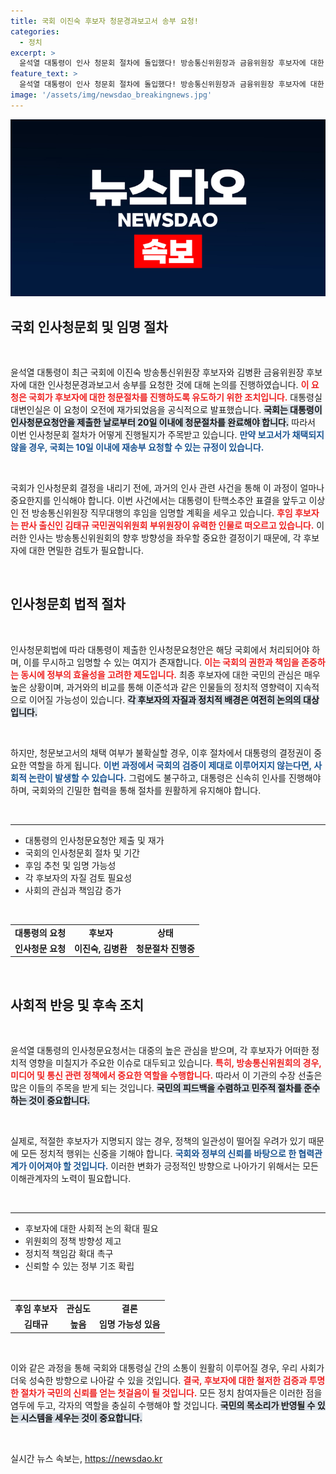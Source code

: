 ```yaml
---
title: 국회 이진숙 후보자 청문경과보고서 송부 요청!
categories:
  - 정치
excerpt: >
  윤석열 대통령이 인사 청문회 절차에 돌입했다! 방송통신위원장과 금융위원장 후보자에 대한 청문 경과보고서 송부 요청이 있었으며, 국회는 20일 이내에 결론을 내야 한다. 과연 새로운 인물들이 어떤 변화를 가져올지 주목된다.
feature_text: >
  윤석열 대통령이 인사 청문회 절차에 돌입했다! 방송통신위원장과 금융위원장 후보자에 대한 청문 경과보고서 송부 요청이 있었으며, 국회는 20일 이내에 결론을 내야 한다. 과연 새로운 인물들이 어떤 변화를 가져올지 주목된다.
image: '/assets/img/newsdao_breakingnews.jpg'
---
```


<p><img src="/assets/img/newsdao_breakingnews.jpg" alt="flaretime 속보" /></p>

<h2 data-ke-size="size26">국회 인사청문회 및 임명 절차</h2>

<p data-ke-size="size16">&nbsp;</p>

<p>윤석열 대통령이 최근 국회에 이진숙 방송통신위원장 후보자와 김병환 금융위원장 후보자에 대한 인사청문경과보고서 송부를 요청한 것에 대해 논의를 진행하였습니다. <b><span style="color: #ee2323;">이 요청은 국회가 후보자에 대한 청문절차를 진행하도록 유도하기 위한 조치입니다.</span></b> 대통령실 대변인실은 이 요청이 오전에 재가되었음을 공식적으로 발표했습니다. <b><span style="background-color: #21538527;">국회는 대통령이 인사청문요청안을 제출한 날로부터 20일 이내에 청문절차를 완료해야 합니다.</span></b> 따라서 이번 인사청문회 절차가 어떻게 진행될지가 주목받고 있습니다. <b><span style="color: #1a5490;">만약 보고서가 채택되지 않을 경우, 국회는 10일 이내에 재송부 요청할 수 있는 규정이 있습니다.</span></b></p>

<p data-ke-size="size16">&nbsp;</p>

<p>국회가 인사청문회 결정을 내리기 전에, 과거의 인사 관련 사건을 통해 이 과정이 얼마나 중요한지를 인식해야 합니다. 이번 사건에서는 대통령이 탄핵소추안 표결을 앞두고 이상인 전 방송통신위원장 직무대행의 후임을 임명할 계획을 세우고 있습니다. <b><span style="color: #ee2323;">후임 후보자는 판사 출신인 김태규 국민권익위원회 부위원장이 유력한 인물로 떠오르고 있습니다.</span></b> 이러한 인사는 방송통신위원회의 향후 방향성을 좌우할 중요한 결정이기 때문에, 각 후보자에 대한 면밀한 검토가 필요합니다. </p>

<p data-ke-size="size16">&nbsp;</p>

<h2 data-ke-size="size26">인사청문회 법적 절차</h2>

<p data-ke-size="size16">&nbsp;</p>

<p>인사청문회법에 따라 대통령이 제출한 인사청문요청안은 해당 국회에서 처리되어야 하며, 이를 무시하고 임명할 수 있는 여지가 존재합니다. <b><span style="color: #ee2323;">이는 국회의 권한과 책임을 존중하는 동시에 정부의 효율성을 고려한 제도입니다.</span></b> 최종 후보자에 대한 국민의 관심은 매우 높은 상황이며, 과거와의 비교를 통해 이준석과 같은 인물들의 정치적 영향력이 지속적으로 이어질 가능성이 있습니다. <b><span style="background-color: #21538527;">각 후보자의 자질과 정치적 배경은 여전히 논의의 대상입니다.</span></b></p>

<p data-ke-size="size16">&nbsp;</p>

<p>하지만, 청문보고서의 채택 여부가 불확실할 경우, 이후 절차에서 대통령의 결정권이 중요한 역할을 하게 됩니다. <b><span style="color: #1a5490;">이번 과정에서 국회의 검증이 제대로 이루어지지 않는다면, 사회적 논란이 발생할 수 있습니다.</span></b> 그럼에도 불구하고, 대통령은 신속히 인사를 진행해야 하며, 국회와의 긴밀한 협력을 통해 절차를 원활하게 유지해야 합니다.</p>

<p data-ke-size="size16">&nbsp;</p>

<hr>

<ul>
    <li>대통령의 인사청문요청안 제출 및 재가</li>
    <li>국회의 인사청문회 절차 및 기간</li>
    <li>후임 추천 및 임명 가능성</li>
    <li>각 후보자의 자질 검토 필요성</li>
    <li>사회의 관심과 책임감 증가</li>
</ul>

<p data-ke-size="size16">&nbsp;</p>

<table style="width: 100%; border-collapse: collapse;">
    <tr>
        <td style="text-align: center; height: 17px;"><b>대통령의 요청</b></td>
        <td style="text-align: center; height: 17px;"><b>후보자</b></td>
        <td style="text-align: center; height: 17px;"><b>상태</b></td>
    </tr>
    <tr>
        <td style="text-align: center; height: 17px;"><b>인사청문 요청</b></td>
        <td style="text-align: center; height: 17px;"><b>이진숙, 김병환</b></td>
        <td style="text-align: center; height: 17px;"><b>청문절차 진행중</b></td>
    </tr>
</table>

<p data-ke-size="size16">&nbsp;</p>

<h2 data-ke-size="size26">사회적 반응 및 후속 조치</h2>

<p data-ke-size="size16">&nbsp;</p>

<p>윤석열 대통령의 인사청문요청서는 대중의 높은 관심을 받으며, 각 후보자가 어떠한 정치적 영향을 미칠지가 주요한 이슈로 대두되고 있습니다. <b><span style="color: #ee2323;">특히, 방송통신위원회의 경우, 미디어 및 통신 관련 정책에서 중요한 역할을 수행합니다.</span></b> 따라서 이 기관의 수장 선출은 많은 이들의 주목을 받게 되는 것입니다. <b><span style="background-color: #21538527;">국민의 피드백을 수렴하고 민주적 절차를 준수하는 것이 중요합니다.</span></b></p>

<p data-ke-size="size16">&nbsp;</p>

<p>실제로, 적절한 후보자가 지명되지 않는 경우, 정책의 일관성이 떨어질 우려가 있기 때문에 모든 정치적 행위는 신중을 기해야 합니다. <b><span style="color: #1a5490;">국회와 정부의 신뢰를 바탕으로 한 협력관계가 이어져야 할 것입니다.</span></b> 이러한 변화가 긍정적인 방향으로 나아가기 위해서는 모든 이해관계자의 노력이 필요합니다. </p>

<p data-ke-size="size16">&nbsp;</p>

<hr>

<ul>
    <li>후보자에 대한 사회적 논의 확대 필요</li>
    <li>위원회의 정책 방향성 제고</li>
    <li>정치적 책임감 확대 촉구</li>
    <li>신뢰할 수 있는 정부 기조 확립</li>
</ul>

<p data-ke-size="size16">&nbsp;</p>

<table style="width: 100%; border-collapse: collapse;">
    <tr>
        <td style="text-align: center; height: 17px;"><b>후임 후보자</b></td>
        <td style="text-align: center; height: 17px;"><b>관심도</b></td>
        <td style="text-align: center; height: 17px;"><b>결론</b></td>
    </tr>
    <tr>
        <td style="text-align: center; height: 17px;"><b>김태규</b></td>
        <td style="text-align: center; height: 17px;"><b>높음</b></td>
        <td style="text-align: center; height: 17px;"><b>임명 가능성 있음</b></td>
    </tr>
</table>

<p data-ke-size="size16">&nbsp;</p>

<p>이와 같은 과정을 통해 국회와 대통령실 간의 소통이 원활히 이루어질 경우, 우리 사회가 더욱 성숙한 방향으로 나아갈 수 있을 것입니다. <b><span style="color: #ee2323;">결국, 후보자에 대한 철저한 검증과 투명한 절차가 국민의 신뢰를 얻는 첫걸음이 될 것입니다.</span></b> 모든 정치 참여자들은 이러한 점을 염두에 두고, 각자의 역할을 충실히 수행해야 할 것입니다. <b><span style="background-color: #21538527;">국민의 목소리가 반영될 수 있는 시스템을 세우는 것이 중요합니다.</span></b> </p>

<p data-ke-size="size16">&nbsp;</p>
실시간 뉴스 속보는, <a href="https://newsdao.kr" rel="dofollow">https://newsdao.kr</a>


